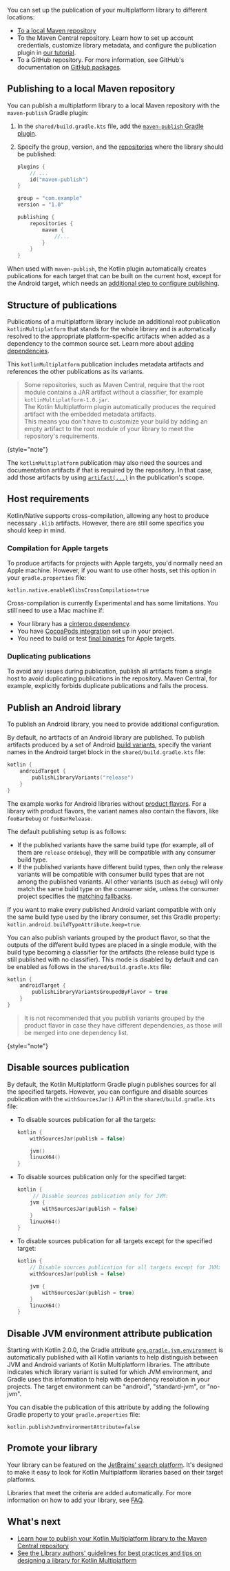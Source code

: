 [//]: # (title: Explore multiplatform library publication)

You can set up the publication of your multiplatform library to different locations: 

* [To a local Maven repository](#publishing-to-a-local-maven-repository)
* To the Maven Central repository. Learn how to set up account credentials, customize library metadata, and configure
  the publication plugin in [our tutorial](https://www.jetbrains.com/help/kotlin-multiplatform-dev/multiplatform-publish-libraries.html).
* To a GitHub repository. For more information, see GitHub's documentation on [GitHub packages](https://docs.github.com/en/packages).

## Publishing to a local Maven repository

You can publish a multiplatform library to a local Maven repository with the `maven-publish` Gradle plugin:

1. In the `shared/build.gradle.kts` file, add the [`maven-publish` Gradle plugin](https://docs.gradle.org/current/userguide/publishing_maven.html).
2. Specify the group, version, and the [repositories](https://docs.gradle.org/current/userguide/publishing_maven.html#publishing_maven:repositories)
   where the library should be published:

   ```kotlin
   plugins {
       // ...
       id("maven-publish")
   }

   group = "com.example"
   version = "1.0"

   publishing {
       repositories {
           maven {
               //...
           }
       }
   }
   ```

When used with `maven-publish`, the Kotlin plugin automatically creates publications for each target that can be built
on the current host, except for the Android target, which needs an [additional step to configure publishing](#publish-an-android-library).

## Structure of publications

Publications of a multiplatform library include an additional _root_ publication `kotlinMultiplatform` that stands for the 
whole library and is automatically resolved to the appropriate platform-specific artifacts when added as a dependency to the common source set. 
Learn more about [adding dependencies](multiplatform-add-dependencies.md).

This `kotlinMultiplatform` publication includes metadata artifacts and references the other publications as its variants.

> Some repositories, such as Maven Central, require that the root module contains a JAR artifact without a classifier, for example `kotlinMultiplatform-1.0.jar`.  
> The Kotlin Multiplatform plugin automatically produces the required artifact with the embedded metadata artifacts.  
> This means you don't have to customize your build by adding an empty artifact to the root module of your library to meet the repository's requirements.
>
{style="note"}

The `kotlinMultiplatform` publication may also need the sources and documentation artifacts if that is required by the repository. In that case, 
add those artifacts by using [`artifact(...)`](https://docs.gradle.org/current/javadoc/org/gradle/api/publish/maven/MavenPublication.html#artifact-java.lang.Object-) 
in the publication's scope.

## Host requirements

Kotlin/Native supports cross-compilation, allowing any host to produce necessary `.klib` artifacts.
However, there are still some specifics you should keep in mind.

### Compilation for Apple targets
<primary-label ref="experimental-opt-in"/>

To produce artifacts for projects with Apple targets, you'd normally need an Apple machine.
However, if you want to use other hosts, set this option in your `gradle.properties` file:

```none
kotlin.native.enableKlibsCrossCompilation=true
```

Cross-compilation is currently Experimental and has some limitations. You still need to use a Mac machine if:

* Your library has a [cinterop dependency](native-c-interop.md).
* You have [CocoaPods integration](native-cocoapods.md) set up in your project.
* You need to build or test [final binaries](multiplatform-build-native-binaries.md) for Apple targets.

### Duplicating publications

To avoid any issues during publication, publish all artifacts from a single host to avoid duplicating publications in the
repository. Maven Central, for example, explicitly forbids duplicate publications and fails the process.
<!-- TBD: add the actual error -->

## Publish an Android library

To publish an Android library, you need to provide additional configuration.

By default, no artifacts of an Android library are published. To publish artifacts produced by a set of Android [build variants](https://developer.android.com/build/build-variants), 
specify the variant names in the Android target block in the `shared/build.gradle.kts` file:

```kotlin
kotlin {
    androidTarget {
        publishLibraryVariants("release")
    }
}

```

The example works for Android libraries without [product flavors](https://developer.android.com/build/build-variants#product-flavors). 
For a library with product flavors, the variant names also contain the flavors, like `fooBarDebug` or `fooBarRelease`.

The default publishing setup is as follows:
* If the published variants have the same build type (for example, all of them are `release` or`debug`),
  they will be compatible with any consumer build type.
* If the published variants have different build types, then only the release variants will be compatible
  with consumer build types that are not among the published variants. All other variants (such as `debug`)
  will only match the same build type on the consumer side, unless the consumer project specifies the
  [matching fallbacks](https://developer.android.com/reference/tools/gradle-api/4.2/com/android/build/api/dsl/BuildType).

If you want to make every published Android variant compatible with only the same build type used by the library consumer,
set this Gradle property: `kotlin.android.buildTypeAttribute.keep=true`.

You can also publish variants grouped by the product flavor, so that the outputs of the different build types are placed 
in a single module, with the build type becoming a classifier for the artifacts (the release build type is still published 
with no classifier). This mode is disabled by default and can be enabled as follows in the `shared/build.gradle.kts` file:

```kotlin
kotlin {
    androidTarget {
        publishLibraryVariantsGroupedByFlavor = true
    }
}
```

> It is not recommended that you publish variants grouped by the product flavor in case they have different dependencies, 
> as those will be merged into one dependency list.
>
{style="note"}

## Disable sources publication

By default, the Kotlin Multiplatform Gradle plugin publishes sources for all the specified targets. However,
you can configure and disable sources publication with the `withSourcesJar()` API in the `shared/build.gradle.kts` file:

* To disable sources publication for all the targets:

  ```kotlin
  kotlin {
      withSourcesJar(publish = false)
  
      jvm()
      linuxX64()
  }
  ```

* To disable sources publication only for the specified target:

  ```kotlin
  kotlin {
       // Disable sources publication only for JVM:
      jvm {
          withSourcesJar(publish = false)
      }
      linuxX64()
  }
  ```

* To disable sources publication for all targets except for the specified target:

  ```kotlin
  kotlin {
      // Disable sources publication for all targets except for JVM:
      withSourcesJar(publish = false)
  
      jvm {
          withSourcesJar(publish = true)
      }
      linuxX64()
  }
  ```

## Disable JVM environment attribute publication

Starting with Kotlin 2.0.0, the Gradle attribute [`org.gradle.jvm.environment`](https://docs.gradle.org/current/userguide/variant_attributes.html#sub:jvm_default_attributes)
is automatically published with all Kotlin variants to help distinguish between JVM and Android variants of Kotlin Multiplatform
libraries. The attribute indicates which library variant is suited for which JVM environment, and Gradle uses this information to help with 
dependency resolution in your projects. The target environment can be "android", "standard-jvm", or "no-jvm".

You can disable the publication of this attribute by adding the following Gradle property to your `gradle.properties` file:

```none
kotlin.publishJvmEnvironmentAttribute=false
```

## Promote your library

Your library can be featured on the [JetBrains' search platform](https://klibs.io/).
It's designed to make it easy to look for Kotlin Multiplatform libraries based on their target platforms.

Libraries that meet the criteria are added automatically. For more information on how to add your library, see [FAQ](https://klibs.io/faq).

## What's next

* [Learn how to publish your Kotlin Multiplatform library to the Maven Central repository](https://www.jetbrains.com/help/kotlin-multiplatform-dev/multiplatform-publish-libraries.html)
* [See the Library authors' guidelines for best practices and tips on designing a library for Kotlin Multiplatform](api-guidelines-build-for-multiplatform.md)